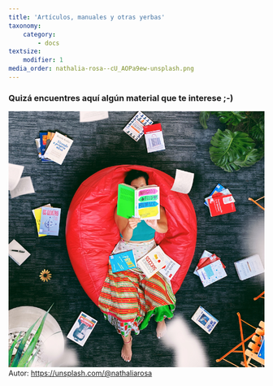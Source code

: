 ```yaml
---
title: 'Artículos, manuales y otras yerbas'
taxonomy:
    category:
        - docs
textsize:
    modifier: 1
media_order: nathalia-rosa--cU_AOPa9ew-unsplash.png
---
```


### Quizá encuentres aquí algún material que te interese ;-)

![](nathalia-rosa--cU_AOPa9ew-unsplash.png)
Autor: https://unsplash.com/@nathaliarosa